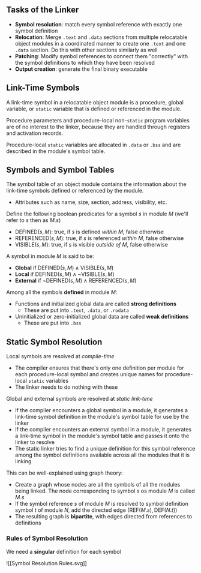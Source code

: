 
## Tasks of the Linker

- **Symbol resolution**: match every symbol reference with exactly one symbol definition
- **Relocation**: Merge `.text` and `.data` sections from multiple relocatable object modules in a coordinated manner to create one `.text` and one `.data` section. Do this with other sections similarly as well
- **Patching**: Modify symbol references to connect them "correctly" with the symbol definitions to which they have been resolved
- **Output creation**: generate the final binary executable

## Link-Time Symbols

A link-time symbol in a relocatable object module is a procedure, global variable, or `static` variable that is defined or referenced in the module.

Procedure parameters and procedure-local non-`static` program variables are of no interest to the linker, because they are handled through registers and activation records.

Procedure-local `static` variables are allocated in `.data` or `.bss` and are described in the module's symbol table.

## Symbols and Symbol Tables

The symbol table of an object module contains the information about the link-time symbols defined or referenced by the module.
- Attributes such as name, size, section, address, visibility, etc.

Define the following boolean predicates for a symbol $s$ in module $M$ (we'll refer to $s$ then as $M.s$)
- $\text{DEFINED}(s,M)$: true, if $s$ is defined *within* $M$, false otherwise
- $\text{REFERENCED}(s,M)$: true, if $s$ is referenced *within* $M$, false otherwise
- $\text{VISIBLE}(s,M)$: true, if $s$ is visible *outside of* $M$, false otherwise

A symbol in module $M$ is said to be:
- **Global** if $\text{DEFINED}(s,M)\wedge\text{VISIBLE}(s,M)$
- **Local** if $\text{DEFINED}(s,M)\wedge\neg\text{VISIBLE}(s,M)$ 
- **External** if $\neg\text{DEFINED}(s,M)\wedge\text{REFERENCED}(s,M)$

Among all the symbols **defined** in module $M$:
- Functions and initialized global data are called **strong definitions**
	- These are put into `.text`, `.data`, or `.rodata`
- Uninitialized or zero-initialized global data are called **weak definitions**
	- These are put into `.bss`

## Static Symbol Resolution

Local symbols are resolved at *compile-time*
- The compiler ensures that there's only one definition per module for each procedure-local symbol and creates unique names for procedure-local `static` variables
- The linker needs to do nothing with these

Global and external symbols are resolved at *static link-time*
- If the compiler encounters a global symbol in a module, it generates a link-time symbol definition in the module's symbol table for use by the linker
- If the compiler encounters an external symbol in a module, it generates a link-time symbol in the module's symbol table and passes it onto the linker to resolve
- The static linker tries to find a unique definition for this symbol reference among the symbol definitions available across all the modules that it is linking

This can be well-explained using graph theory:
 - Create a graph whose nodes are all the symbols of all the modules being linked. The node corresponding to symbol $s$ os module $M$ is called $M.s$
 - If the symbol reference $s$ of module $M$ is resolved to symbol definition symbol $t$ of module $N$, add the directed edge $(\text{REF}(M.s), \text{DEF}(N.t))$ 
 - The resulting graph is **bipartite**, with edges directed from references to definitions

### Rules of Symbol Resolution

We need a **singular** definition for each symbol

![[Symbol Resolution Rules.svg]]